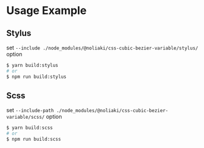 # Usage Example

## Stylus

set `--include ./node_modules/@noliaki/css-cubic-bezier-variable/stylus/` option

```sh
$ yarn build:stylus
# or
$ npm run build:stylus
```

## Scss

set `--include-path ./node_modules/@noliaki/css-cubic-bezier-variable/scss/` option

```sh
$ yarn build:scss
# or
$ npm run build:scss
```
